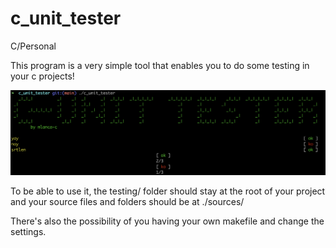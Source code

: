# c_unit_tester
  C/Personal 
  
This program is a very simple tool that enables you to do some testing in your c projects!
  
![](https://github.com/mlanca-c/c_unit_tester/blob/main/img/img1.png)

To be able to use it, the testing/ folder should stay at the root of your project and your source files and folders should be at ./sources/

There's also the possibility of you having your own makefile and change the settings.
